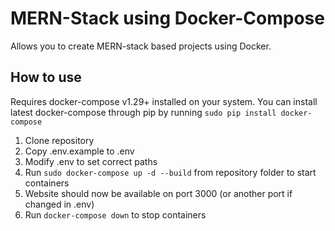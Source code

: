 # MERN-Stack using Docker-Compose
Allows you to create MERN-stack based projects using Docker.

## How to use
Requires docker-compose v1.29+ installed on your system.
You can install latest docker-compose through pip by running `sudo pip install docker-compose` 

1. Clone repository
1. Copy .env.example to .env
1. Modify .env to set correct paths
1. Run `sudo docker-compose up -d --build` from repository folder to start containers
1. Website should now be available on port 3000 (or another port if changed in .env)
1. Run `docker-compose down` to stop containers
